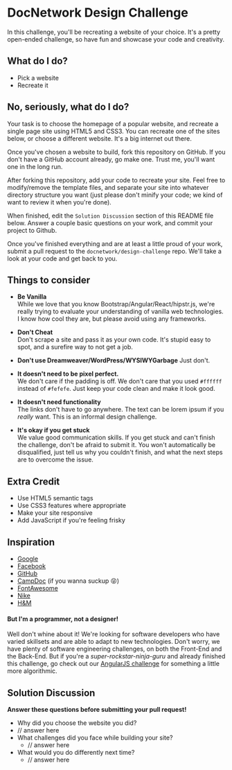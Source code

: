 # DocNetwork Design Challenge

In this challenge, you'll be recreating a website of your choice. It's a pretty open-ended challenge, so have fun and showcase your code and creativity.

## What do I do?
- Pick a website
- Recreate it

## No, seriously, what do I do?
Your task is to choose the homepage of a popular website, and recreate a single page site using HTML5 and CSS3. You can recreate one of the sites below, or choose a different website. It's a big internet out there.

Once you've chosen a website to build, fork this repository on GitHub. If you don't have a GitHub account already, go make one. Trust me, you'll want one in the long run.

After forking this repository, add your code to recreate your site. Feel free to modify/remove the template files, and separate your site into whatever directory structure you want (just please don't minify your code; we kind of want to review it when you're done).

When finished, edit the `Solution Discussion` section of this README file below. Answer a couple basic questions on your work, and commit your project to Github.

Once you've finished everything and are at least a little proud of your work, submit a pull request to the `docnetwork/design-challenge` repo. We'll take a look at your code and get back to you.


## Things to consider
- **Be Vanilla**  
While we love that you know
Bootstrap/Angular/React/hipstr.js, we're really trying to evaluate your understanding of vanilla web technologies. I know how cool they are, but please avoid using any frameworks.  

- **Don't Cheat**  
Don't scrape a site and pass it as your own code. It's stupid easy to spot, and a surefire way to not get a job.

- **Don't use Dreamweaver/WordPress/WYSIWYGarbage**   Just don't.

- **It doesn't need to be pixel perfect.**  
We don't care if the padding is off. We don't care that you used `#ffffff` instead of `#fefefe`. Just keep your code clean and make it look good.

- **It doesn't need functionality**  
The links don't have to go anywhere. The text can be lorem ipsum if you _really_ want. This is an informal design challenge.

- **It's okay if you get stuck**   
We value good communication skills. If you get stuck and can't finish the challenge, don't be afraid to submit it. You won't automatically be disqualified, just tell us why you couldn't finish, and what the next steps are to overcome the issue.

## Extra Credit
- Use HTML5 semantic tags
- Use CSS3 features where appropriate
- Make your site responsive
- Add JavaScript if you're feeling frisky


## Inspiration
- [Google](www.google.com)
- [Facebook](www.facebook.com)
- [GitHub](https://github.com/)
- [CampDoc](www.campdoc.com/) (if you wanna suckup 😝)
- [FontAwesome](http://fontawesome.io/)
- [Nike](http://www.nike.com/us/en_us/)
- [H&M](http://www.hm.com/us/)

#### But I'm a programmer, not a designer!
Well don't whine about it! We're looking for software developers who have varied skillsets and are able to adapt to new technologies. Don't worry, we have plenty of software engineering challenges, on both the Front-End and the Back-End. But if you're a _super-rockstar-ninja-guru_ and already finished this challenge, go check out our [AngularJS challenge](https://github.com/docnetwork/angular-challenge) for something a little more algorithmic.


## Solution Discussion
**Answer these questions before submitting your pull request!**
- Why did you choose the website you did?
 - // answer here
- What challenges did you face while building your site?
  - // answer here
- What would you do differently next time?
  - // answer here
